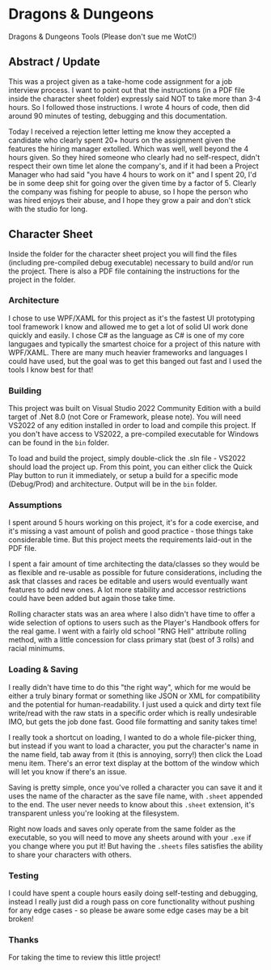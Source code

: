 # Dragons & Dungeons

Dragons &amp; Dungeons Tools (Please don't sue me WotC!)

## Abstract / Update

This was a project given as a take-home code assignment for a job interview process. I want to point out that the instructions (in a PDF file inside the character sheet folder) expressly said NOT to take more than 3-4 hours. So I followed those instructions. I wrote 4 hours of code, then did around 90 minutes of testing, debugging and this documentation.

Today I received a rejection letter letting me know they accepted a candidate who clearly spent 20+ hours on the assignment given the features the hiring manager extolled. Which was well, well beyond the 4 hours given. So they hired someone who clearly had no self-respect, didn't respect their own time let alone the company's, and if it had been a Project Manager who had said "you have 4 hours to work on it" and I spent 20, I'd be in some deep shit for going over the given time by a factor of 5. Clearly the company was fishing for people to abuse, so I hope the person who was hired enjoys their abuse, and I hope they grow a pair and don't stick with the studio for long.

## Character Sheet

Inside the folder for the character sheet project you will find the files (including pre-compiled debug executable) necessary to build and/or run the project. There is also a PDF file containing the instructions for the project in the folder.

### Architecture

I chose to use WPF/XAML for this project as it's the fastest UI prototyping tool framework I know and allowed me to get a lot of solid UI work done quickly and easily. I chose C# as the language as C# is one of my core langugaes and typically the smartest choice for a project of this nature with WPF/XAML. There are many much heavier frameworks and languages I could have used, but the goal was to get this banged out fast and I used the tools I know best for that!

### Building

This project was built on Visual Studio 2022 Community Edition with a build target of .Net 8.0 (not Core or Framework, please note). You will need VS2022 of any edition installed in order to load and compile this project. If you don't have access to VS2022, a pre-compiled executable for Windows can be found in the `bin` folder.

To load and build the project, simply double-click the .sln file - VS2022 should load the project up. From this point, you can either click the Quick Play button to run it immediately, or setup a build for a specific mode (Debug/Prod) and architecture. Output will be in the `bin` folder.

### Assumptions

I spent around 5 hours working on this project, it's for a code exercise, and it's missing a vast amount of polish and good practice - those things take considerable time. But this project meets the requirements laid-out in the PDF file.

I spent a fair amount of time architecting the data/classes so they would be as flexible and re-usable as possible for future considerations, including the ask that classes and races be editable and users would eventually want features to add new ones. A lot more stability and accessor restrictions could have been added but again those take time.

Rolling character stats was an area where I also didn't have time to offer a wide selection of options to users such as the Player's Handbook offers for the real game. I went with a fairly old school "RNG Hell" attribute rolling method, with a little concession for class primary stat (best of 3 rolls) and racial minimums.

### Loading & Saving

I really didn't have time to do this "the right way", which for me would be either a truly binary format or something like JSON or XML for compatibility and the potential for human-readability. I just used a quick and dirty text file write/read with the raw stats in a specific order which is really undesirable IMO, but gets the job done fast. Good file formatting and sanity takes time!

I really took a shortcut on loading, I wanted to do a whole file-picker thing, but instead if you want to load a character, you put the character's name in the name field, tab away from it (this is annoying, sorry!) then click the Load menu item. There's an error text display at the bottom of the window which will let you know if there's an issue.

Saving is pretty simple, once you've rolled a character you can save it and it uses the name of the character as the save file name, with `.sheet` appended to the end. The user never needs to know about this `.sheet` extension, it's transparent unless you're looking at the filesystem.

Right now loads and saves only operate from the same folder as the executable, so you will need to move any sheets around with your `.exe` if you change where you put it! But having the `.sheets` files satisfies the ability to share your characters with others.

### Testing

I could have spent a couple hours easily doing self-testing and debugging, instead I really just did a rough pass on core functionality without pushing for any edge cases - so please be aware some edge cases may be a bit broken!

### Thanks

For taking the time to review this little project!
